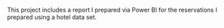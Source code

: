 This project includes a report I prepared via Power BI for the reservations I prepared using a hotel data set.
